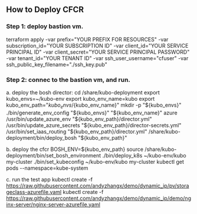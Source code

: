 ## How to Deploy CFCR

### Step 1: deploy bastion vm.
terraform apply -var prefix="YOUR PREFIX FOR RESOURCES" -var subscription_id="YOUR SUBSCRIPTION ID" -var client_id="YOUR SERVICE PRINCIPAL ID" -var client_secret="YOUR SERVICE PRINCIPAL PASSWORD" -var tenant_id="YOUR TENANT ID" -var ssh_user_username="cfuser" -var ssh_public_key_filename="./ssh_key.pub"

### Step 2: connec to the bastion vm, and run.
a. deploy the bosh director:
cd /share/kubo-deployment
export kubo_envs=~/kubo-env
export kubo_env_name=kubo
export kubo_env_path="${kubo_envs}/${kubo_env_name}"
mkdir -p "${kubo_envs}"
./bin/generate_env_config "${kubo_envs}" "${kubo_env_name}" azure
/usr/bin/update_azure_env "${kubo_env_path}/director.yml"
/usr/bin/update_azure_secrets "${kubo_env_path}/director-secrets.yml"
/usr/bin/set_iaas_routing "${kubo_env_path}/director.yml"
/share/kubo-deployment/bin/deploy_bosh "${kubo_env_path}"

b. deploy the cfcr
BOSH_ENV=${kubo_env_path} 
source /share/kubo-deployment/bin/set_bosh_environment
./bin/deploy_k8s ~/kubo-env/kubo my-cluster
./bin/set_kubeconfig ~/kubo-env/kubo my-cluster
kubectl get pods --namespace=kube-system

c. run the test app
kubectl create -f https://raw.githubusercontent.com/andyzhangx/demo/dynamic_ip/pv/storageclass-azurefile.yaml
kubectl create -f https://raw.githubusercontent.com/andyzhangx/demo/dynamic_ip/demo/nginx-server/nginx-server-azurefile.yaml